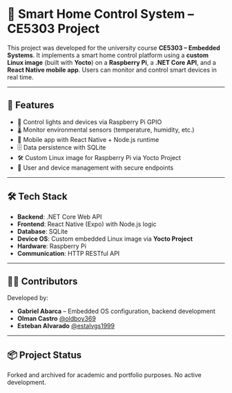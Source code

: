 # 🏡 Smart Home Control System – CE5303 Project

This project was developed for the university course **CE5303 – Embedded Systems**. It implements a smart home control platform using a **custom Linux image** (built with **Yocto**) on a **Raspberry Pi**, a **.NET Core API**, and a **React Native mobile app**. Users can monitor and control smart devices in real time.

---

## 🚀 Features

- 🔌 Control lights and devices via Raspberry Pi GPIO  
- 🌡️ Monitor environmental sensors (temperature, humidity, etc.)  
- 📱 Mobile app with React Native + Node.js runtime  
- 🗄️ Data persistence with SQLite  
- 🛠️ Custom Linux image for Raspberry Pi via Yocto Project  
- 🔐 User and device management with secure endpoints

---

## 🛠️ Tech Stack

- **Backend**: .NET Core Web API  
- **Frontend**: React Native (Expo) with Node.js logic  
- **Database**: SQLite  
- **Device OS**: Custom embedded Linux image via **Yocto Project**  
- **Hardware**: Raspberry Pi  
- **Communication**: HTTP RESTful API

---

## 👨‍💻 Contributors

Developed by:

- **Gabriel Abarca** – Embedded OS configuration, backend development  
- **Olman Castro** [@oldboy369](https://github.com/oldboy369)  
- **Esteban Alvarado** [@estalvgs1999](https://github.com/estalvgs1999)

---

## 📦 Project Status

Forked and archived for academic and portfolio purposes. No active development.
